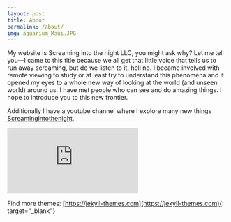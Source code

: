 ```yaml
---
layout: post
title: About
permalink: /about/
img: aquarium_Maui.JPG
---
```


My website is Screaming into the night LLC, you might ask why? Let me tell you—I came to this title because we all get that little voice that tells us to run away screaming, but do we listen to it, hell no. I became involved with remote viewing to study or at least try to understand this phenomena and it opened my eyes to a whole new way of looking at the world (and unseen world) around us. I have met people who can see and do amazing things. I hope to introduce you to this new frontier.

 Additionally I have a youtube channel where I explore many new things [Screamingintothenight](https://www.youtube.com/@jeffjones-fv3ds). 


<iframe class="video" src="https://www.youtube.com/embed/6qqIy97WbGA" frameborder="0" allowfullscreen></iframe>


Find more themes: [https://jekyll-themes.com](https://jekyll-themes.com){: target="_blank"}

